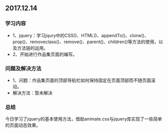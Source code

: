 ## 2017.12.14

### 学习内容
+ 1、jquery：学习jqury中的CSS()、HTML()、appendTo()、clone()、prop()、removeclass()、remove()、parent()、children()等方法的使用，以及方法链的运用。
+ 2、开始进行作品集页面的编写。

### 问题及解决方法
+ 1、问题：作品集页面的顶部导航栏如何保持固定在页面顶部而不随页面滚动。
+ 解决方法：暂未解决

### 总结
今日学习了jquery的基本使用方法，借助animate.css与jquery库实现了一些简单的页面动态效果。
